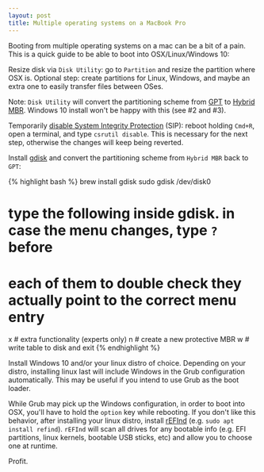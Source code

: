 ```yaml
---
layout: post
title: Multiple operating systems on a MacBook Pro
---
```


Booting from multiple operating systems on a mac can be a bit of a pain. This
is a quick guide to be able to boot into OSX/Linux/Windows 10:

Resize disk via `Disk Utility`: go to `Partition` and resize the partition
where OSX is. Optional step: create partitions for Linux, Windows, and maybe an
extra one to easily transfer files between OSes.

Note: `Disk Utility` will convert the partitioning scheme from [GPT][gpt] to
[Hybrid MBR][h-mbr]. Windows 10 install won't be happy with this (see #2 and
#3).

Temporarily [disable System Integrity Protection][sip] (SIP): reboot holding
`Cmd+R`, open a terminal, and type `csrutil disable`. This is necessary for the
next step, otherwise the changes will keep being reverted.

Install [gdisk][gdisk] and convert the partitioning scheme from `Hybrid MBR`
back to `GPT`:

{% highlight bash %}
brew install gdisk
sudo gdisk /dev/disk0

# type the following inside gdisk. in case the menu changes, type `?` before
# each of them to double check they actually point to the correct menu entry
x   # extra functionality (experts only)
n   # create a new protective MBR
w   # write table to disk and exit
{% endhighlight %}

Install Windows 10 and/or your linux distro of choice. Depending on your
distro, installing linux last will include Windows in the Grub configuration
automatically. This may be useful if you intend to use Grub as the boot loader.

While Grub may pick up the Windows configuration, in order to boot into OSX,
you'll have to hold the `option` key while rebooting. If you don't like this
behavior, after installing your linux distro, install [rEFInd][refind] (e.g.
`sudo apt install refind`). `rEFInd` will scan all drives for any bootable info
(e.g. EFI partitions, linux kernels, bootable USB sticks, etc) and allow you to
choose one at runtime.

Profit.

[sip]: https://developer.apple.com/documentation/security/disabling_and_enabling_system_integrity_protection
[gdisk]: https://www.rodsbooks.com/gdisk/
[gpt]: http://www.rodsbooks.com/gdisk/whatsgpt.html
[h-mbr]: http://www.rodsbooks.com/gdisk/hybrid.html
[refind]: http://www.rodsbooks.com/efi-bootloaders/refind.html
